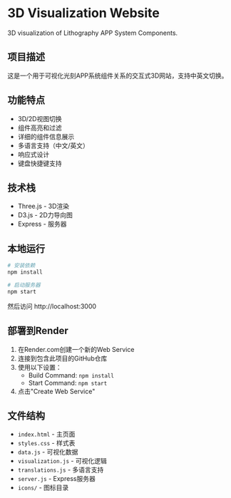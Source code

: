 # 3D Visualization Website

3D visualization of Lithography APP System Components.

## 项目描述

这是一个用于可视化光刻APP系统组件关系的交互式3D网站，支持中英文切换。

## 功能特点

- 3D/2D视图切换
- 组件高亮和过滤
- 详细的组件信息展示
- 多语言支持（中文/英文）
- 响应式设计
- 键盘快捷键支持

## 技术栈

- Three.js - 3D渲染
- D3.js - 2D力导向图
- Express - 服务器

## 本地运行

```bash
# 安装依赖
npm install

# 启动服务器
npm start
```

然后访问 http://localhost:3000

## 部署到Render

1. 在Render.com创建一个新的Web Service
2. 连接到包含此项目的GitHub仓库
3. 使用以下设置：
   - Build Command: `npm install`
   - Start Command: `npm start`
4. 点击"Create Web Service"

## 文件结构

- `index.html` - 主页面
- `styles.css` - 样式表
- `data.js` - 可视化数据
- `visualization.js` - 可视化逻辑
- `translations.js` - 多语言支持
- `server.js` - Express服务器
- `icons/` - 图标目录 